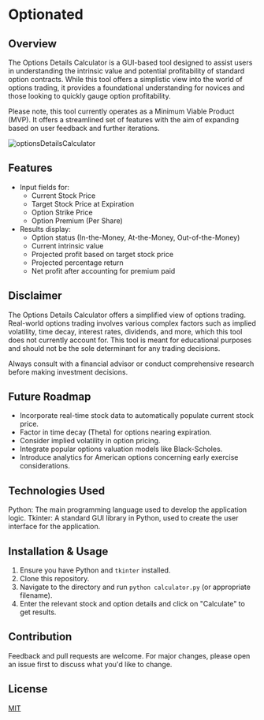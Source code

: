 # Optionated

## Overview

The Options Details Calculator is a GUI-based tool designed to assist users in understanding the intrinsic value and potential profitability of standard option contracts. While this tool offers a simplistic view into the world of options trading, it provides a foundational understanding for novices and those looking to quickly gauge option profitability.

Please note, this tool currently operates as a Minimum Viable Product (MVP). It offers a streamlined set of features with the aim of expanding based on user feedback and further iterations.

![optionsDetailsCalculator](https://github.com/WxProg/Options-Detail-Calculator/assets/101136336/606822da-679a-482e-9973-5ce605fef857)

## Features

- Input fields for:
  - Current Stock Price
  - Target Stock Price at Expiration
  - Option Strike Price
  - Option Premium (Per Share)
- Results display:
  - Option status (In-the-Money, At-the-Money, Out-of-the-Money)
  - Current intrinsic value
  - Projected profit based on target stock price
  - Projected percentage return
  - Net profit after accounting for premium paid

## Disclaimer

The Options Details Calculator offers a simplified view of options trading. Real-world options trading involves various complex factors such as implied volatility, time decay, interest rates, dividends, and more, which this tool does not currently account for. This tool is meant for educational purposes and should not be the sole determinant for any trading decisions.

Always consult with a financial advisor or conduct comprehensive research before making investment decisions.

## Future Roadmap

- Incorporate real-time stock data to automatically populate current stock price.
- Factor in time decay (Theta) for options nearing expiration.
- Consider implied volatility in option pricing.
- Integrate popular options valuation models like Black-Scholes.
- Introduce analytics for American options concerning early exercise considerations.

## Technologies Used
Python: The main programming language used to develop the application logic.
Tkinter: A standard GUI library in Python, used to create the user interface for the application.

## Installation & Usage

1. Ensure you have Python and `tkinter` installed.
2. Clone this repository.
3. Navigate to the directory and run `python calculator.py` (or appropriate filename).
4. Enter the relevant stock and option details and click on "Calculate" to get results.

## Contribution

Feedback and pull requests are welcome. For major changes, please open an issue first to discuss what you'd like to change.

## License

[MIT](https://choosealicense.com/licenses/mit/)
